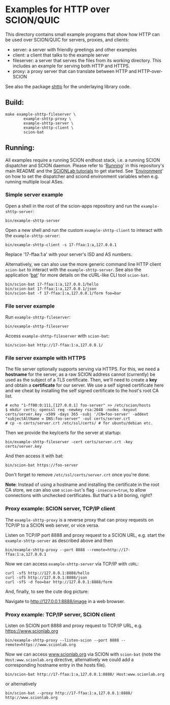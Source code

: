 # Examples for HTTP over SCION/QUIC

This directory contains small example programs that show how HTTP can be used over SCION/QUIC for servers, proxies, and clients:

- server: a server with friendly greetings and other examples
- client: a client that talks to the example server
- fileserver: a server that serves the files from its working directory.
    This includes an example for serving both HTTP and HTTPS.
- proxy: a proxy server that can translate between HTTP and HTTP-over-SCION

See also the package [shttp](../../pkg/shttp/README.md) for the underlaying library code.

## Build:

```
make example-shttp-fileserver \
        example-shttp-proxy \
        example-shttp-server \
        example-shttp-client \
        scion-bat
```

## Running:

All examples require a running SCION endhost stack, i.e. a running SCION dispatcher and SCION daemon. Please refer to '[Running](../../README.md#Running)' in this repository's main README and the [SCIONLab tutorials](https://docs.scionlab.org) to get started.
See '[Environment](../../README.md#Environment)' on how to set the dispatcher and sciond environment variables when e.g. running multiple local ASes.

### Simple server example

Open a shell in the root of the scion-apps repository and run the `example-shttp-server`:

```
bin/example-shttp-server
```

Open a new shell and run the custom `example-shttp-client` to interact with the `example-shttp-server`:

```
bin/example-shttp-client -s 17-ffaa:1:a,127.0.0.1
```
Replace '17-ffaa:1:a' with your server's ISD and AS numbers.

Alternatively, we can also use the more generic command line HTTP client
`scion-bat` to interact with the `example-shttp-server`. See also the
application '[bat](../../bat/README.md)' for more details on the cURL-like CLI
tool `scion-bat`.

```
bin/scion-bat 17-ffaa:1:a,127.0.0.1/hello
bin/scion-bat 17-ffaa:1:a,127.0.0.1/json
bin/scion-bat -f 17-ffaa:1:a,127.0.0.1/form foo=bar
```

### File server example

Run `example-shttp-fileserver`:

```
bin/example-shttp-fileserver
```

Access `example-shttp-fileserver` with `scion-bat`:

```
bin/scion-bat http://17-ffaa:1:a,127.0.0.1/
```


### File server example with HTTPS

The file server optionally supports serving via HTTPS.
For this, we need a **hostname** for the server, as a raw SCION address cannot
(currently) be used as the subject of a TLS certificate.
Then, we'll need to create a **key** and obtain a **certificate** for our server.
We use a self signed certificate here and we cheat by installing the self
signed certificate to the host's root CA list.

```
# echo "1-ff00:0:111,[127.0.0.1] foo-server" >> /etc/scion/hosts
$ mkdir certs; openssl req -newkey rsa:2048 -nodes -keyout certs/server.key -x509 -days 365 -subj '/CN=foo-server' -addext "subjectAltName = DNS:foo-server" -out certs/server.crt
# cp -n certs/server.crt /etc/ssl/certs/ # for ubuntu/debian etc.
```

Then we provide the key/certs for the server at startup:
```
bin/example-shttp-fileserver -cert certs/server.crt -key certs/server.key
```

And then access it with bat:
```
bin/scion-bat https://foo-server
```

Don't forget to remove `/etc/ssl/certs/server.crt` once you're done.

**Note**: Instead of using a hostname and installing the certificate in the
root CA store, we can also use `scion-bat`'s flag `-insecure=true`, to allow
connections with unchecked certificates. But that's a bit boring, right?


### Proxy example: SCION server, TCP/IP client

The `example-shttp-proxy` is a reverse proxy that can proxy requests on TCP/IP to a SCION web server, or vice versa.

Listen on TCP/IP port 8888 and proxy request to a SCION URL, e.g. start the `example-shttp-server` as described above and then

```
bin/example-shttp-proxy --port 8888 --remote=http://17-ffaa:1:a,127.0.0.1
```

Now we can access `example-shttp-server` via TCP/IP with `cURL`:

```
curl -sfS http://127.0.0.1:8888/hello
curl -sfS http://127.0.0.1:8888/json
curl -sfS -d foo=bar http://127.0.0.1:8888/form
```

And, finally, to see the cute dog picture:

Navigate to http://127.0.0.1:8888/image in a web browser.

### Proxy example: TCP/IP server, SCION client

Listen on SCION port 8888 and proxy request to TCP/IP URL, e.g. https://www.scionlab.org

```
bin/example-shttp-proxy --listen-scion --port 8888 --remote=https://www.scionlab.org
```

Now we can access www.scionlab.org via SCION with `scion-bat` (note the `Host:www.scionlab.org` directive, alternatively we could add a corresponding hostname entry in the hosts file).

```
bin/scion-bat http://17-ffaa:1:a,127.0.0.1:8888/ Host:www.scionlab.org
```

or alternatively

```
bin/scion-bat --proxy http://17-ffaa:1:a,127.0.0.1:8888/ http://www.scionlab.org
```
